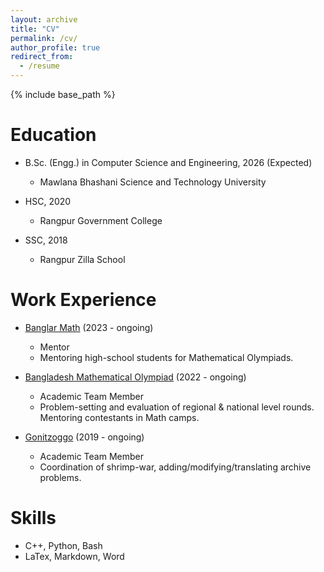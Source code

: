 ```yaml
---
layout: archive
title: "CV"
permalink: /cv/
author_profile: true
redirect_from:
  - /resume
---
```


{% include base_path %}

# Education

- B.Sc. (Engg.) in Computer Science and Engineering, 2026 (Expected)

  - Mawlana Bhashani Science and Technology University

- HSC, 2020

  - Rangpur Government College

- SSC, 2018
  - Rangpur Zilla School

# Work Experience

- [Banglar Math](https://banglarmath.com/) (2023 - ongoing)

  - Mentor
  - Mentoring high-school students for Mathematical Olympiads.

- [Bangladesh Mathematical Olympiad](https://matholympiad.org.bd/) (2022 - ongoing)

  - Academic Team Member
  - Problem-setting and evaluation of regional & national level rounds. Mentoring contestants in Math camps.

- [Gonitzoggo](https://gonitzoggo.com/) (2019 - ongoing)
  - Academic Team Member
  - Coordination of shrimp-war, adding/modifying/translating archive problems.

# Skills

- C++, Python, Bash
- LaTex, Markdown, Word
